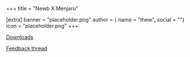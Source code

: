 +++
title = "Newb X Menjaru"

[extra]
banner = "placeholder.png"
author = { name = "thew", social = ""}
icon = "placeholder.png"
+++

[Downloads](https://discord.com/channels/844591537430069279/1228161845018366004)

[Feedback thread](https://discord.com/channels/844591537430069279/1225975856346824754)
